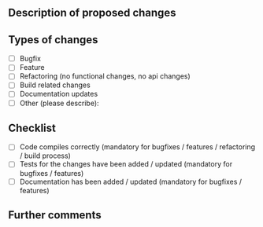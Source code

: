 <!-- Please provide a general summary of your changes in the title above. -->

## Description of proposed changes
<!-- Describe your changes in detail. -->

## Types of changes
<!-- What types of changes does your code introduce? Put an `x` in all the boxes that apply. -->
<!-- Please try to limit your pull request to one type, submit multiple pull requests if needed. -->
- [ ] Bugfix
- [ ] Feature
- [ ] Refactoring (no functional changes, no api changes)
- [ ] Build related changes
- [ ] Documentation updates
- [ ] Other (please describe): 

## Checklist
<!-- Go over all the following points, and put an `x` in all the boxes that apply. -->
- [ ] Code compiles correctly (mandatory for bugfixes / features / refactoring / build process)
- [ ] Tests for the changes have been added / updated (mandatory for bugfixes / features)
- [ ] Documentation has been added / updated (mandatory for bugfixes / features)

## Further comments
<!-- If this is a relatively large or complex change, kick off the discussion by explaining
why you chose the solution you did and what alternatives you considered, etc... -->
